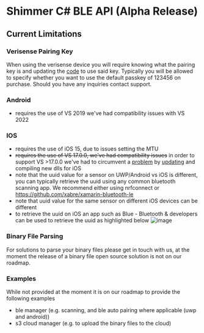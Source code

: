 # Shimmer C# BLE API (Alpha Release)

## Current Limitations
### Verisense Pairing Key
When using the verisense device you will require knowing what the pairing key is and updating the [code](https://github.com/ShimmerEngineering/Shimmer-C-API/blob/VCBA-96/ShimmerBLE/VerisenseBLEDemoApp/VerisenseBLEDemoApp/VerisenseBLEDemoApp/VerisenseBLEDemoApp/Advance/VerisenseBLEPairingKeyGenerator.cs) to use said key. Typically you will be allowed to specify whether you want to use the default passkey of 123456 on purchase. Should you have any inquiries contact support. 

### Android
- requires the use of VS 2019 we've had compatibility issues with VS 2022

### IOS
- requires the use of iOS 15, due to issues setting the MTU
- ~~requires the use of VS 17.0.0, we've had compatibility issues~~ in order to support VS >17.0.0 we've had to circumvent a [problem](https://developercommunity2.visualstudio.com/t/XamariniOS-getting-FoundationMonoTouch/1610258?space=8) by [updating](https://github.com/ShimmerEngineering/xamarin-bluetooth-le/tree/shimmer_dev) and compiling new dlls for iOS
- note that the uuid value for a sensor on UWP/Android vs iOS is different, you can typically retrieve the uuid using any common bluetooth scanning app. We recommend either using nrfconnect or https://github.com/xabre/xamarin-bluetooth-le
- note that uuid value for the same sensor on different iOS devices can be different
- to retrieve the uuid on iOS an app such as Blue - Bluetooth & developers can be used to retrieve the uuid as highlighted below 
![image](https://user-images.githubusercontent.com/2862032/149056918-270fe963-42e2-470a-9dd7-3e6b7be7eeb0.png)


### Binary File Parsing
For solutions to parse your binary files please get in touch with us, at the moment the release of a binary file open source solution is not on our roadmap. 

### Examples
While not provided at the moment it is on our roadmap to provide the following examples
- ble manager (e.g. scanning, and ble auto pairing where applicable (uwp and android))
- s3 cloud manager (e.g. to upload the binary files to the cloud)
